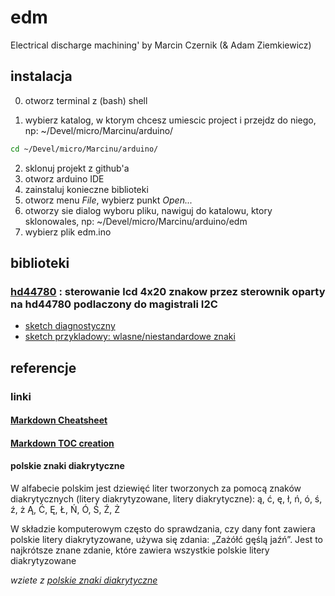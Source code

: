 # edm
Electrical discharge machining' by Marcin Czernik (&amp; Adam Ziemkiewicz)

## instalacja

0. otworz terminal z (bash) shell

1. wybierz katalog, w ktorym chcesz umiescic project i przejdz do niego, np: ~/Devel/micro/Marcinu/arduino/ 

  ```bash
  cd ~/Devel/micro/Marcinu/arduino/
  ```   

2. sklonuj projekt z github'a
3. otworz arduino IDE
4. zainstaluj konieczne biblioteki
4. otworz menu *File*, wybierz punkt *Open...*
5. otworzy sie dialog wyboru pliku, nawiguj do katalowu, ktory sklonowales, np: ~/Devel/micro/Marcinu/arduino/edm
6. wybierz plik edm.ino


## biblioteki

### [hd44780][hd44780 lib] : sterowanie lcd 4x20 znakow przez sterownik oparty na hd44780 podlaczony do magistrali I2C

* [sketch diagnostyczny][I2CexpDiag]
* [sketch przykladowy: wlasne/niestandardowe znaki][hd44780 CustomChars example]


## referencje


### linki 
#### [Markdown Cheatsheet][]
#### [Markdown TOC creation][] 

[Markdown Cheatsheet]:		https://github.com/adam-p/markdown-here/wiki/Markdown-Cheatsheet
[Markdown TOC creation]:	https://github.com/ekalinin/github-markdown-toc
[hd44780 arduino lib]:		https://www.arduinolibraries.info/libraries/hd44780
				"hd44780 bilioteka arduino"
[hd44780 lib]:			https://github.com/duinoWitchery/hd44780
				"hd44780"
[I2CexpDiag]:			https://github.com/duinoWitchery/hd44780/blob/master/examples/ioClass/hd44780_I2Cexp/I2CexpDiag/I2CexpDiag.ino
				"sketch diagnostyczny hd44780 przez I2"
[hd44780 CustomChars example]:	https://github.com/duinoWitchery/hd44780/blob/master/examples/ioClass/hd44780_I2Cexp/LCDCustomChars/LCDCustomChars.ino

#### polskie znaki diakrytyczne

W alfabecie polskim jest dziewięć liter tworzonych za pomocą znaków diakrytycznych (litery diakrytyzowane, litery diakrytyczne): 
ą, ć, ę, ł, ń, ó, ś, ź, ż
Ą, Ć, Ę, Ł, Ń, Ó, Ś, Ź, Ż 

W składzie komputerowym często do sprawdzania, czy dany font zawiera polskie litery diakrytyzowane, używa się zdania: „Zażółć gęślą jaźń”. Jest to najkrótsze znane zdanie, które zawiera wszystkie polskie litery diakrytyzowane

_wziete z [polskie znaki diakrytyczne][]_

[polskie znaki diakrytyczne]:	https://pl.wikipedia.org/wiki/Znaki_diakrytyczne
